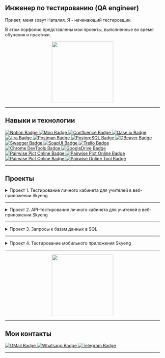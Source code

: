 ## Инженер по тестированию (QA engineer)

<!-- изменить картинку -->

Привет, меня зовут Наталия. Я - начинающий тестировщик.

В этом порфолио представлены мои проекты, выполненные во время обучения и практики.
<div id="header" align="center">
  <img src="https://media.giphy.com/media/xUOxfpCtFDThHQWyUo/giphy.gif" width="200"/>
</div>

---
## Навыки и технологии

<div id="badges">
  <a href="https://www.notion.so">
    <img src="https://img.shields.io/badge/Notion-white?style=for-the-badge&logo=Notion&logoColor=black" alt="Notion Badge"/>
  </a>
  <a href="https://www.miro.com">
    <img src="https://img.shields.io/badge/Miro-ffbf00?style=for-the-badge&logo=Miro&logoColor=white" alt="Miro Badge"/>
  </a>
   <a href="https://www.atlassian.com/software/confluence?">
    <img src="https://img.shields.io/badge/Confluence-blue?style=for-the-badge&logo=Confluence&logoColor=white" alt="Confluence Badge"/>
  </a>
   <a href="https://qase.io">
    <img src="https://img.shields.io/badge/Qase.io-darkblue?style=for-the-badge&logo=Qase.io&logoColor=white" alt="Qase.io Badge"/>
  </a>
   <a href="https://www.atlassian.com/software/jira">
    <img src="https://img.shields.io/badge/Jira-blue?style=for-the-badge&logo=Jira&logoColor=white" alt="Jira Badge"/>
  </a>
   <a href="https://www.postman.com">
    <img src="https://img.shields.io/badge/Postman-orangered?style=for-the-badge&logo=Postman&logoColor=white" alt="Postman Badge"/>
  </a>
   <a href="https://www.postgresql.org">
    <img src="https://img.shields.io/badge/PostgreSQL-gray?style=for-the-badge&logo=PostgreSQL&logoColor=white" alt="PostgreSQL Badge"/>
  </a>
   <a href="https://dbeaver.io">
    <img src="https://img.shields.io/badge/DBeaver-lightgray?style=for-the-badge&logo=DBeaver&logoColor=white" alt="DBeaver Badge"/>
  </a>
   <a href="https://swagger.io">
    <img src="https://img.shields.io/badge/Swagger-darkgreen?style=for-the-badge&logo=Swagger&logoColor=white" alt="Swagger Badge"/>
  </a>
   <a href="https://www.soapui.org">
    <img src="https://img.shields.io/badge/SoapUI-ffbf00?style=for-the-badge&logo=SoapUI&logoColor=white" alt="SoapUI Badge"/>
  </a>
  <a href="https://trello.com">
    <img src="https://img.shields.io/badge/Trello-blue?style=for-the-badge&logo=Trello&logoColor=white" alt="Trello Badge"/>
  </a>
  <a href="https://developer.chrome.com/docs/devtools?hl">
    <img src="https://img.shields.io/badge/Chrome DevTools-f73333?style=for-the-badge&logo=Chrome DevTools&logoColor=white" alt="Chrome DevTools Badge"/>
  </a>
  <a href="https://www.google.com/drive/">
    <img src="https://img.shields.io/badge/GoogleDrive-tealgreen?style=for-the-badge&logo=GoogleDrive&logoColor=white" alt="GoogleDrive Badge"/>
  </a>
  <a href="https://developer.android.com/studio">
    <img src="https://img.shields.io/badge/Android Studio-darkgreen?style=for-the-badge&logo=Pairwise Pict Online&logoColor=white" alt="Pairwise Pict Online Badge"/>
  </a>
  <a href="https://www.charlesproxy.com/">
    <img src="https://img.shields.io/badge/Charles Proxy-8A2BE2?style=for-the-badge&logo=Pairwise Pict Online&logoColor=white" alt="Pairwise Pict Online Badge"/>
  </a>
  <a href="https://pairwise.yuuniworks.com/">
    <img src="https://img.shields.io/badge/Pairwise Pict Online-lightblue?style=for-the-badge&logo=Pairwise Pict Online&logoColor=white" alt="Pairwise Pict Online Badge"/>
  </a>
  <a href="https://pairwise.teremokgames.com/">
    <img src="https://img.shields.io/badge/Pairwise Online Tool-lightblue?style=for-the-badge&logo=Pairwise Online Tool&logoColor=white" alt="Pairwise Online Tool Badge"/>
  </a>
</div>

---
## Проекты

<details>
<summary> Проект 1. Тестирование личного кабинета для учителей в веб-приложении Skyeng  </summary>
  
***Цель проекта: протестировать новую функциональность и вынести решение о готовности продукта к релизу***

Что требовалось выполнить?

- подготовить тест-план,
- протестировать требования,
- создать декомпозицию,
- составить тестовую документацию,
- провести разные виды тестирования,
- написать отчет о результатах тестирования.

  Для тестирования была составлена необходимая тестовая документация в формате тест-кейсов и чек-листов. По завершении тестирования были оформлены баг-репорты, а на основе результатов создан отчет с использованием метрик и выводом о готовности продукта к релизу.
  
  [▶Проект 1. Тестирование личного кабинета для учителей в веб-приложении Skyeng](https://www.notion.so/bfdd0f3994054272a2982faef90e8b2f)

</details>
  


---
<details>
<summary> Проект 2. API-тестирование личного кабинета для учителей в веб-приложении Skyeng  </summary>
  
***Цель проекта: протестировать бэкенд на основе функционального чек-листа по личным событиям и сделать выводы по результатам API-тестирования.***

Что требовалось выполнить?

- набор тест-кейсов, созданный с применением метода попарного тестирования,
- составить коллекцию запросов в Postman,
- продублировать Post-запросы тест-кейсами в Qase.io,
- провести прогон Post-запросов и тест-кейсов,
- написать выводы по результатам API-тестирования .

  Для тестирования была составлена необходимая тестовая документация в формате тест-кейсов и чек-листов с применением метода попарного тестирования. На основании тест-кейсов составлена коллекция запросов в Postman для тестирования бэкэнд, которая продублирована тест-кейсами в Qase.io для тестирования фронтэнда.   По завершении тестирования были оформлены выводы и дополнено заключение о готовности продукта к релизу из Проекта 1.
  
  [▶Проект 2. API-тестирование личного кабинета для учителей в веб-приложении Skyeng](https://www.notion.so/API-67cb41c56eb84fe9bc595d208eb615f7)

</details>

---
<details>
<summary> Проект 3. Запросы к базам данных в SQL  </summary>
  
***Цель проекта: составление SQL-запросов к базам данных и получение информации по заданным условиям***

Что требовалось выполнить?

- создать и наполнить базы данных по заданным критериям,
- составить SQL-запросы для получения информации по заданным критериям.

   По заданным критериям  были созданы таблицы с данными для последующей работы с ними. На основе созданных таблиц были написаны SQL-запросы различной сложности для вывода информации по заданным условиям .
  
  [▶Проект 3. Запросы к базам данных в SQL](https://drive.google.com/file/d/1v5Gd8JL7YyCv8WalF7Uacw1sl9hMh8i5/view?usp=sharing)

</details>

---
<details>
<summary> Проект 4. Тестирование мобильного приложения Skyeng</summary>
  
***Цель проекта: проведение функционального тестирования мобильного приложения, а также тестирование на эмуляторах в Android Studio и c использованием Charles Proxy.***

Что требовалось выполнить?

- подготовить тест-план,
- протестировать требования,
- выбрать устройства для тестирования,
- создать декомпозицию функционала,
- составить тестовую документацию,
- провести функциональное тестирование,
- провести тестирование на эмуляторах в Android Studio,
- провести тестирование с использованием Charles Proxy,
- написать отчет о результатах тестирования.

  На основании тест-плана было проведено тестирование по составленным тестам на заранее выбранных устройствах, сначала на реальных, затем на эмуляторах в Android Studio. Также проведене подмена запросов с использованием Charles Proxy.  
  
  [▶ Проект 4. Тестирование мобильного приложения Skyeng](https://www.notion.so/4-Skyeng-2e56cadd592c46ebbf23df2975695cc1?pvs=4)

</details>

---

<div id="header" align="center">
  <img src="https://media.giphy.com/media/Y34jqOCXhgEsqRLULa/giphy.gif" width="200"/>
</div>

---
## Мои контакты

<div id="badges">
  <a href="mailto:natalymanya.editor@gmail.com">
    <img src="https://img.shields.io/badge/GMail-yellow?style=for-the-badge&logo=GMail&logoColor=white" alt="GMail Badge"/>
  </a>
  <a href="https://wa.me/79663525528">
    <img src="https://img.shields.io/badge/WhatsApp-tealgreen?style=for-the-badge&logo=WhatsApp&logoColor=white" alt="Whatsapp Badge"/>
  </a>
   <a href="https://t.me/Nataly_friendly">
    <img src="https://img.shields.io/badge/Telegram-blue?style=for-the-badge&logo=Telegram&logoColor=white" alt="Telegram Badge"/>
  </a>
</div>

---

<div id="header" align="center">
<img src="https://komarev.com/ghpvc/?username=NatalyPo&style=flat-square&color=blue" alt=""/>


